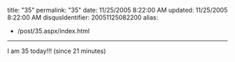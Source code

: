 title: "35"
permalink: "35"
date: 11/25/2005 8:22:00 AM
updated: 11/25/2005 8:22:00 AM
disqusIdentifier: 20051125082200
alias:
 - /post/35.aspx/index.html
---
I am 35 today!!! (since 21 minutes)
